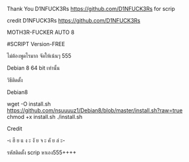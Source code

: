 Thank You D1NFUCK3Rs https://github.com/D1NFUCK3Rs for scrip
 
 
 credit D1NFUCK3Rs https://github.com/D1NFUCK3Rs
 
 
MOTH3R-FUCKER AUTO 8

#SCRIPT Version-FREE

ไม่ต้องพูดไรมาก จัดให้เน้นๆ 555

Debian 8 64 bit เท่านั้น 

วิธีติดตั้ง

Debian8

wget -O install.sh https://github.com/nsuuuuz1/Debian8/blob/master/install.sh?raw=true
chmod +x install.sh
./install.sh

Credit 

-เ ฮี ย แ ง ะ งั ย จ ะ คั ย ล่ ะ-

รหัสติดตั้ง scrip
หาเอง555++++
 
